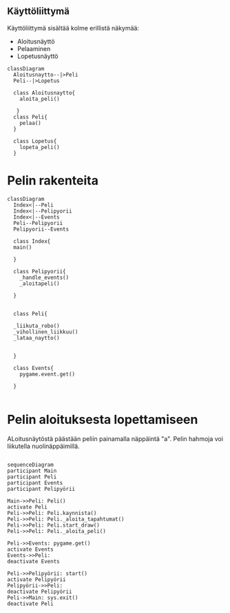 ## Käyttöliittymä

Käyttöliittymä sisältää kolme erillistä näkymää:

- Aloitusnäyttö
- Pelaaminen
- Lopetusnäyttö

```mermaid
classDiagram
  Aloitusnaytto--|>Peli
  Peli--|>Lopetus
 
  class Aloitusnaytto{
    aloita_peli()
   
   }
  class Peli{
    pelaa()
  }
 
  class Lopetus{
    lopeta_peli()
  }
```

# Pelin rakenteita


```mermaid
classDiagram
  Index<|--Peli
  Index<|--Pelipyorii
  Index<|--Events
  Peli--Pelipyorii
  Pelipyorii--Events
  
  class Index{
  main()

  }

  class Pelipyorii{
    _handle_events()
    _aloitapeli()

  }
  
  
  class Peli{
  
  _liikuta_robo()
  _vihollinen_liikkuu()
  _lataa_naytto()


  }

  class Events{
    pygame.event.get()

  }
 

```



# Pelin aloituksesta lopettamiseen

ALoitusnäytöstä päästään peliin painamalla näppäintä "a". Pelin hahmoja voi liikutella nuolinäppäimillä.

```mermaid

sequenceDiagram
participant Main
participant Peli
participant Events
participant Pelipyörii

Main->>Peli: Peli()
activate Peli
Peli->>Peli: Peli.kaynnista()
Peli->>Peli: Peli._aloita_tapahtumat()
Peli->>Peli: Peli.start_draw()
Peli->>Peli: Peli._aloita_peli()

Peli->>Events: pygame.get()
activate Events
Events->>Peli: 
deactivate Events

Peli->>Pelipyörii: start()
activate Pelipyörii
Pelipyörii->>Peli: 
deactivate Pelipyörii
Peli->>Main: sys.exit()
deactivate Peli
```
